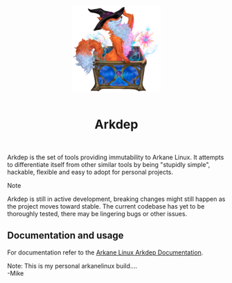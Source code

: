 <div align="center">
	<a href="https://arkanelinux.org" align="center">
		<center align="center">
			<picture>
			 	<img src="https://raw.githubusercontent.com/arkanelinux/artwork/main/originals/arkdep-logo-small.png" alt="Arkdep Logo" align="center" height="200">
			</picture>
		</center>
	</a>
	<br>
	<h1 align="center"><center>Arkdep</center></h1>
</div>
<br>

Arkdep is the set of tools providing immutability to Arkane Linux. It attempts to differentiate itself from other similar tools by being "stupidly simple", hackable, flexible and easy to adopt for personal projects.

> [!NOTE]
> Arkdep is still in active development, breaking changes might still happen as the project moves toward stable. The current codebase has yet to be thoroughly tested, there may be lingering bugs or other issues.

## Documentation and usage
For documentation refer to the [Arkane Linux Arkdep Documentation](https://docs.arkanelinux.org/arkdep/arkdep-usage/).

Note: This is my personal arkanelinux build....
<br>
-Mike
